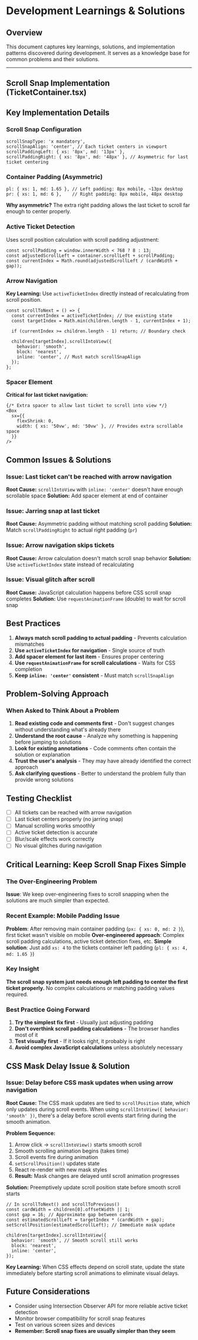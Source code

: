 # Development Learnings & Solutions

## Overview
This document captures key learnings, solutions, and implementation patterns discovered during development. It serves as a knowledge base for common problems and their solutions.

---

## Scroll Snap Implementation (TicketContainer.tsx)

## Key Implementation Details

### Scroll Snap Configuration
```tsx
scrollSnapType: 'x mandatory',
scrollSnapAlign: 'center', // Each ticket centers in viewport
scrollPaddingLeft: { xs: '8px', md: '13px' },
scrollPaddingRight: { xs: '8px', md: '48px' }, // Asymmetric for last ticket centering
```

### Container Padding (Asymmetric)
```tsx
pl: { xs: 1, md: 1.65 }, // Left padding: 8px mobile, ~13px desktop
pr: { xs: 1, md: 6 },    // Right padding: 8px mobile, 48px desktop
```

**Why asymmetric?** The extra right padding allows the last ticket to scroll far enough to center properly.

### Active Ticket Detection
Uses scroll position calculation with scroll padding adjustment:
```tsx
const scrollPadding = window.innerWidth < 768 ? 8 : 13;
const adjustedScrollLeft = container.scrollLeft + scrollPadding;
const currentIndex = Math.round(adjustedScrollLeft / (cardWidth + gap));
```

### Arrow Navigation
**Key Learning:** Use `activeTicketIndex` directly instead of recalculating from scroll position.

```tsx
const scrollToNext = () => {
  const currentIndex = activeTicketIndex; // Use existing state
  const targetIndex = Math.min(children.length - 1, currentIndex + 1);
  
  if (currentIndex >= children.length - 1) return; // Boundary check
  
  children[targetIndex].scrollIntoView({
    behavior: 'smooth',
    block: 'nearest',
    inline: 'center', // Must match scrollSnapAlign
  });
};
```

### Spacer Element
**Critical for last ticket navigation:**
```tsx
{/* Extra spacer to allow last ticket to scroll into view */}
<Box
  sx={{
    flexShrink: 0,
    width: { xs: '50vw', md: '50vw' }, // Provides extra scrollable space
  }}
/>
```

## Common Issues & Solutions

### Issue: Last ticket can't be reached with arrow navigation
**Root Cause:** `scrollIntoView` with `inline: 'center'` doesn't have enough scrollable space
**Solution:** Add spacer element at end of container

### Issue: Jarring snap at last ticket
**Root Cause:** Asymmetric padding without matching scroll padding
**Solution:** Match `scrollPaddingRight` to actual right padding (`pr`)

### Issue: Arrow navigation skips tickets
**Root Cause:** Arrow calculation doesn't match scroll snap behavior
**Solution:** Use `activeTicketIndex` state instead of recalculating

### Issue: Visual glitch after scroll
**Root Cause:** JavaScript calculation happens before CSS scroll snap completes
**Solution:** Use `requestAnimationFrame` (double) to wait for scroll snap

## Best Practices

1. **Always match scroll padding to actual padding** - Prevents calculation mismatches
2. **Use `activeTicketIndex` for navigation** - Single source of truth
3. **Add spacer element for last item** - Ensures proper centering
4. **Use `requestAnimationFrame` for scroll calculations** - Waits for CSS completion
5. **Keep `inline: 'center'` consistent** - Must match `scrollSnapAlign`

## Problem-Solving Approach

### When Asked to Think About a Problem
1. **Read existing code and comments first** - Don't suggest changes without understanding what's already there
2. **Understand the root cause** - Analyze why something is happening before jumping to solutions
3. **Look for existing annotations** - Code comments often contain the solution or explanation
4. **Trust the user's analysis** - They may have already identified the correct approach
5. **Ask clarifying questions** - Better to understand the problem fully than provide wrong solutions

## Testing Checklist

- [ ] All tickets can be reached with arrow navigation
- [ ] Last ticket centers properly (no jarring snap)
- [ ] Manual scrolling works smoothly
- [ ] Active ticket detection is accurate
- [ ] Blur/scale effects work correctly
- [ ] No visual glitches during navigation

## Critical Learning: Keep Scroll Snap Fixes Simple

### The Over-Engineering Problem
**Issue**: We keep over-engineering fixes to scroll snapping when the solutions are much simpler than expected.

### Recent Example: Mobile Padding Issue
**Problem**: After removing main container padding (`px: { xs: 0, md: 2 }`), first ticket wasn't visible on mobile
**Over-engineered approach**: Complex scroll padding calculations, active ticket detection fixes, etc.
**Simple solution**: Just add `xs: 4` to the tickets container left padding (`pl: { xs: 4, md: 1.65 }`)

### Key Insight
**The scroll snap system just needs enough left padding to center the first ticket properly.** No complex calculations or matching padding values required.

### Best Practice Going Forward
1. **Try the simplest fix first** - Usually just adjusting padding
2. **Don't overthink scroll padding calculations** - The browser handles most of it
3. **Test visually first** - If it looks right, it probably is right
4. **Avoid complex JavaScript calculations** unless absolutely necessary

## CSS Mask Delay Issue & Solution

### Issue: Delay before CSS mask updates when using arrow navigation
**Root Cause:** The CSS mask updates are tied to `scrollPosition` state, which only updates during scroll events. When using `scrollIntoView({ behavior: 'smooth' })`, there's a delay before scroll events start firing during the smooth animation.

**Problem Sequence:**
1. Arrow click → `scrollIntoView()` starts smooth scroll
2. Smooth scrolling animation begins (takes time)
3. Scroll events fire during animation
4. `setScrollPosition()` updates state
5. React re-render with new mask styles
6. **Result:** Mask changes are delayed until scroll animation progresses

**Solution:** Preemptively update scroll position state before smooth scroll starts
```tsx
// In scrollToNext() and scrollToPrevious()
const cardWidth = children[0].offsetWidth || 1;
const gap = 16; // Approximate gap between cards
const estimatedScrollLeft = targetIndex * (cardWidth + gap);
setScrollPosition(estimatedScrollLeft); // Immediate mask update

children[targetIndex].scrollIntoView({
  behavior: 'smooth', // Smooth scroll still works
  block: 'nearest',
  inline: 'center',
});
```

**Key Learning:** When CSS effects depend on scroll state, update the state immediately before starting scroll animations to eliminate visual delays.

## Future Considerations

- Consider using Intersection Observer API for more reliable active ticket detection
- Monitor browser compatibility for scroll snap features
- Test on various screen sizes and devices
- **Remember: Scroll snap fixes are usually simpler than they seem**
